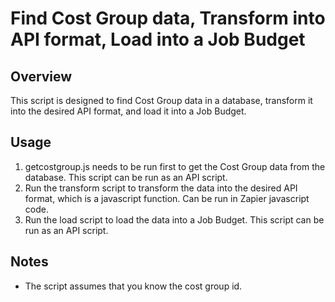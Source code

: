 # Find Cost Group data, Transform into API format, Load into a Job Budget

## Overview
This script is designed to find Cost Group data in a database, transform it into the desired API format, and load it into a Job Budget.

## Usage
1. getcostgroup.js needs to be run first to get the Cost Group data from the database. This script can be run as an API script. 
2. Run the transform script to transform the data into the desired API format, which is a javascript function. Can be run in Zapier javascript code.
3. Run the load script to load the data into a Job Budget. This script can be run as an API script. 

## Notes
- The script assumes that you know the cost group id.
